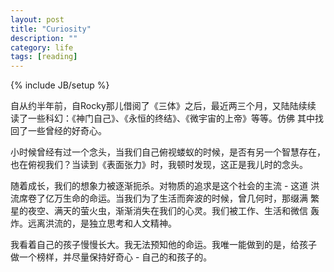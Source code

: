 ```yaml
---
layout: post
title: "Curiosity"
description: ""
category: life
tags: [reading]
---
```

{% include JB/setup %}

自从约半年前，自Rocky那儿借阅了《三体》之后，最近两三个月，又陆陆续续
读了一些科幻：《神门自己》、《永恒的终结》、《微宇宙的上帝》等等。仿佛
其中找回了一些曾经的好奇心。

小时候曾经有过一个念头，当我们自己俯视蝼蚁的时候，是否有另一个智慧存在，
也在俯视我们？当读到《表面张力》时，我顿时发现，这正是我儿时的念头。

随着成长，我们的想象力被逐渐扼杀。对物质的追求是这个社会的主流 - 这道
洪流席卷了亿万生命的命运。当我们为了生活而奔波的时候，曾几何时，那缀满
繁星的夜空、满天的萤火虫，渐渐消失在我们的心灵。我们被工作、生活和微信
轰炸。远离洪流的，是独立思考和人文精神。

我看着自己的孩子慢慢长大。我无法预知他的命运。我唯一能做到的是，给孩子
做一个榜样，并尽量保持好奇心 - 自己的和孩子的。
